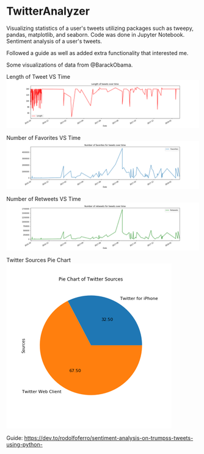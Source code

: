 # TwitterAnalyzer

Visualizing statistics of a user's tweets utilizing packages such as tweepy, pandas, matplotlib, and seaborn. Code was done in Jupyter Notebook. Sentiment analysis of a user's tweets.

Followed a guide as well as added extra functionality that interested me.

Some visualizations of data from @BarackObama.

Length of Tweet VS Time
![Graph of len_vs_time](pictures/len_vs_time.png "Screenshot of the length of tweet vs time plot.")

Number of Favorites VS Time
![Graph of num_favs_over_time](pictures/num_favs_over_time.png "Screenshot of the number of favorites vs time plot.")

Number of Retweets VS Time
![Graph of num_ret_over_time](pictures/num_ret_over_time.png "Screenshot of the number of retweets vs time plot.")

Twitter Sources Pie Chart
![Graph of pie_chart](pictures/pie_chart.png "Screenshot of the the Twitter sources pie chart.")



Guide: https://dev.to/rodolfoferro/sentiment-analysis-on-trumpss-tweets-using-python-
